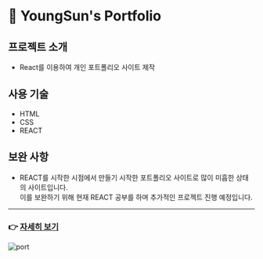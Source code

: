 # 👩 YoungSun's Portfolio 
## 프로젝트 소개
- React를 이용하여 개인 포트폴리오 사이트 제작
## 사용 기술
- HTML
- CSS
- REACT
## 보완 사항
- REACT를 시작한 시점에서 만들기 시작한 포트폴리오 사이트로 많이 미흡한 상태의 사이트입니다. <br /> 이를 보완하기 위해 현재 REACT 공부를 하며 추가적인 프로젝트 진행 예정입니다.
---
### 👉 <a href="https://kim-youngsun.github.io/kys_portfolio/" target="blank">자세히 보기</a>

![port](https://user-images.githubusercontent.com/89890389/153754431-927bbb61-c74c-4820-a25a-346e40c57b2c.png)


